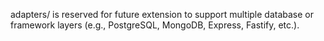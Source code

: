 adapters/ is reserved for future extension to support multiple database or framework layers (e.g., PostgreSQL, MongoDB, Express, Fastify, etc.).